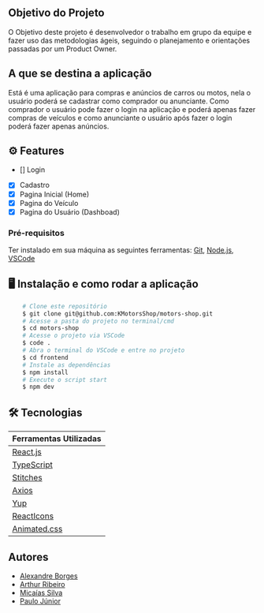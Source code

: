 ## Objetivo do Projeto

O Objetivo deste projeto é desenvolvedor o trabalho em grupo da equipe e fazer uso das metodologias ágeis, seguindo o planejamento e orientações passadas por um Product Owner.

## A que se destina a aplicação

Está é uma aplicação para compras e anúncios de carros ou motos, nela o usuário poderá se cadastrar como comprador ou anunciante. Como comprador o usuário pode fazer o login na aplicação e poderá apenas fazer compras de veículos e como anunciante o usuário após fazer o login poderá fazer apenas anúncios.

## ⚙️ Features

- [] Login
- [x] Cadastro
- [x] Pagina Inicial (Home)
- [x] Pagina do Veículo
- [x] Pagina do Usuário (Dashboad)

### Pré-requisitos

Ter instalado em sua máquina as seguintes ferramentas:
[Git](https://git-scm.com), [Node.js](https://nodejs.org/en/), [VSCode](https://code.visualstudio.com/)

## 🖥️ Instalação e como rodar a aplicação

```bash
    # Clone este repositório
    $ git clone git@github.com:KMotorsShop/motors-shop.git
    # Acesse a pasta do projeto no terminal/cmd
    $ cd motors-shop
    # Acesse o projeto via VSCode
    $ code .
    # Abra o terminal do VSCode e entre no projeto
    $ cd frontend
    # Instale as dependências
    $ npm install
    # Execute o script start
    $ npm dev
```

## 🛠 Tecnologias

| Ferramentas Utilizadas                                  |
| ------------------------------------------------------- |
| [React.js](https://reactjs.org/)                        |
| [TypeScript](https://www.typescriptlang.org/)           |
| [Stitches](https://stitches.dev/)                       |
| [Axios](https://www.npmjs.com/package/axios)            |
| [Yup](https://www.npmjs.com/package/yup)                |
| [ReactIcons](https://react-icons.github.io/react-icons) |
| [Animated.css](https://animate.style/)                  |

## Autores

- [Alexandre Borges](https://www.linkedin.com/in/alexandre-borges-albuquerque/)
- [Arthur Ribeiro](https://www.linkedin.com/in/arthur-ribeiro-gon%C3%A7alves/)
- [Micaías Silva](https://www.linkedin.com/in/micaias/)
- [Paulo Júnior](https://www.linkedin.com/in/paulo-j%C3%BAnior-6673a5199/)
